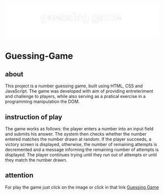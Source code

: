 <p>
   <a href="https://iamlucasmagalhaes.github.io/guessing-game/">
    <img src="image/guessing-game.png">
   </a>
</p>

# Guessing-Game

## about
This project is a number guessing game, built using HTML, CSS and JavaScript. The game was developed with aim of providing entreteriment and challenge to players, while also serving as a pratical exercise in a programming manipulation the DOM.

## instruction of play
The game works as follows: the player enters a number into an input field and submits his answer. The system then checks whether the number entered matches the number drawn at random. If the player succeeds, a victory screen is displayed, otherwise, the number of remaining attempts is decremented and a message informing the remaining number of attempts is displayed. The player continues trying until they run out of attempts or until they match the number drawn.

## attention
For play the game just click on the image or click in that link <a href="https://iamlucasmagalhaes.github.io/guessing-game/" style = "text-decoration: underline;" >Guessing Game</a>
